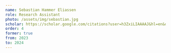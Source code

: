 ```yaml
---
name: Sebastian Hammer Eliassen
role: Research Assistant
photo: /assets/img/sebastian.jpg
scholar: https://scholar.google.com/citations?user=h3ZxiLIAAAAJ&hl=en&oi=ao
order: 4
former: true
from: 2023
to: 2024
---
```


